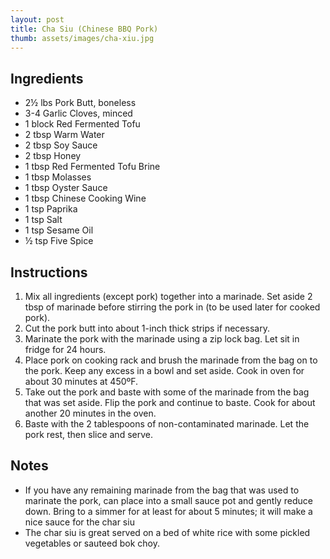 ```yaml
---
layout: post
title: Cha Siu (Chinese BBQ Pork)
thumb: assets/images/cha-xiu.jpg
---
```


## Ingredients
- 2½ lbs Pork Butt, boneless
- 3-4 Garlic Cloves, minced
- 1 block Red Fermented Tofu
- 2 tbsp Warm Water
- 2 tbsp Soy Sauce
- 2 tbsp Honey
- 1 tbsp Red Fermented Tofu Brine
- 1 tbsp Molasses
- 1 tbsp Oyster Sauce
- 1 tbsp Chinese Cooking Wine
- 1 tsp Paprika
- 1 tsp Salt
- 1 tsp Sesame Oil
- ½ tsp Five Spice

## Instructions
1. Mix all ingredients (except pork) together into a marinade. Set aside 2 tbsp of marinade before stirring the pork in (to be used later for cooked pork).
2. Cut the pork butt into about 1-inch thick strips if necessary.
3. Marinate the pork with the marinade using a zip lock bag. Let sit in fridge for 24 hours.
4. Place pork on cooking rack and brush the marinade from the bag on to the pork. Keep any excess in a bowl and set aside. Cook in oven for about 30 minutes at 450ºF.
5. Take out the pork and baste with some of the marinade from the bag that was set aside. Flip the pork and continue to baste. Cook for about another 20 minutes in the oven.
6. Baste with the 2 tablespoons of non-contaminated marinade. Let the pork rest, then slice and serve.

## Notes
- If you have any remaining marinade from the bag that was used to marinate the pork, can place into a small sauce pot and gently reduce down. Bring to a simmer for at least for about 5 minutes; it will make a nice sauce for the char siu
- The char siu is great served on a bed of white rice with some pickled vegetables or sauteed bok choy.